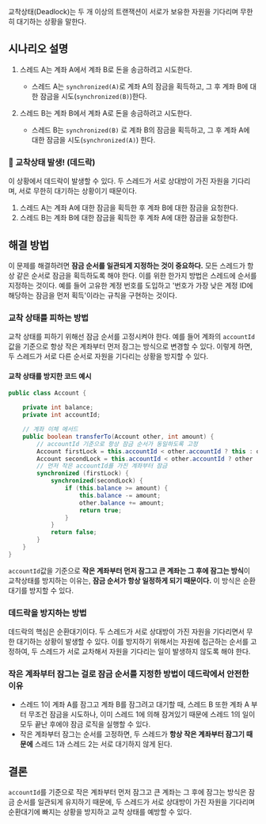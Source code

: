 교착상태(Deadlock)는 두 개 이상의 트랜잭션이 서로가 보유한 자원을 기다리며 무한히 대기하는 상황을 말한다.

## 시나리오 설명
1. 스레드 A는 계좌 A에서 계좌 B로 돈을 송금하려고 시도한다.
	- 스레드 A는 `synchronized(A)`로 계좌 A의 잠금을 획득하고, 그 후 계좌 B에 대한 잠금을 시도(`synchronized(B)`)한다.

2. 스레드 B는 계좌 B에서 계좌 A로 돈을 송금하려고 시도한다.
	- 스레드 B는 `synchronized(B)` 로 계좌 B의 잠금을 획득하고, 그 후 계좌 A에 대한 잠금을 시도(`synchronized(A)`) 한다.

### 🚨 교착상태 발생! (데드락)

이 상황에서 데드락이 발생할 수 있다. 두 스레드가 서로 상대방이 가진 자원을 기다리며, 서로 무한히 대기하는 상황이기 때문이다.

1. 스레드 A는 계좌 A에 대한 잠금을 획득한 후 계좌 B에 대한 잠금을 요청한다.
2. 스레드 B는 계좌 B에 대한 잠금을 획득한 후 계좌 A에 대한 잠금을 요청한다.

## 해결 방법

이 문제를 해결하려면 **잠금 순서를 일관되게 지정하는 것이 중요하다.** 모든 스레드가 항상 같은 순서로 잠금을 획득하도록 해야 한다. 이를 위한 한가지 방법은 스레드에 순서를 지정하는 것이다. 예를 들어 고유한 계정 번호를 도입하고 '번호가 가장 낮은 계정 ID에 해당하는 잠금을 먼저 획득'이라는 규칙을 구현하는 것이다.

### 교착 상태를 피하는 방법
교착 상태를 피하기 위해선 잠금 순서를 고정시켜야 한다. 예를 들어 계좌의 `accountId`값을 기준으로 항상 작은 계좌부터 먼저 잠그는 방식으로 변경할 수 있다. 이렇게 하면, 두 스레드가 서로 다른 순서로 자원을 기다리는 상황을 방지할 수 있다.

#### 교착 상태를 방지한 코드 예시

```java
public class Account {

	private int balance;
	private int accountId;

	// 계좌 이체 메서드
	public boolean transferTo(Account other, int amount) {
		// accountId 기준으로 항상 잠금 순서가 동일하도록 고정
		Account firstLock = this.accountId < other.accountId ? this : other;
		Account secondLock = this.accountId < other.accountId ? other : this;
		// 먼저 작은 accountId를 가진 계좌부터 잠금
		synchronized (firstLock) {
			synchronized(secondLock) {
				if (this.balance >= amount) {
					this.balance -= amount;
					other.balance += amount;
					return true;
				}
			}
			return false;
		}
	}
}
```

`accountId`값을 기준으로 **작은 계좌부터 먼저 잠그고 큰 계좌는 그 후에 잠그는 방식**이 교착상태를 방지하는 이유는, **잠금 순서가 항상 일정하게 되기 때문이다.** 이 방식은 순환 대기를 방지할 수 있다.

### 데드락을 방지하는 방법
데드락의 핵심은 순환대기이다. 두 스레드가 서로 상대방이 가진 자원을 기다리면서 무한 대기하는 상황이 발생할 수 있다. 이를 방지하기 위해서는 자원에 접근하는 순서를 고정하여, 두 스레드가 서로 교차해서 자원을 기다리는 일이 발생하지 않도록 해야 한다.

### 작은 계좌부터 잠그는 걸로 잠금 순서를 지정한 방법이 데드락에서 안전한 이유
- 스레드 1이 계좌 A를 잠그고 계좌 B를 잠그려고 대기할 때, 스레드 B 또한 계좌 A 부터 무조건 잠금을 시도하나, 이미 스레드 1에 의해 잠겨있기 때문에 스레드 1의 일이 모두 끝난 후에야 잠금 로직을 실행할 수 있다.
- 작은 계좌부터 잠그는 순서를 고정하면, 두 스레드가 **항상 작은 계좌부터 잠그기 때문에** 스레드 1과 스레드 2는 서로 대기하지 않게 된다.

## 결론
`accountId`를 기준으로 작은 계좌부터 먼저 잠그고 큰 계좌는 그 후에 잠그는 방식은 잠금 순서를 일관되게 유지하기 때문에, 두 스레드가 서로 상대방이 가진 자원을 기다리며 순환대기에 빠지는 상황을 방지하고 교착 상태를 예방할 수 있다.